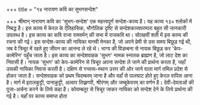 +++
title = "१४ नारायण कवि का सुभगसन्देश"

+++
श्रीमान् नारायण कवि का 'सुभग-सन्देश' एक महत्त्वपूर्ण सन्देश-काव्य है। यह काव्य १३० श्लोकों में निबद्ध है। इस काव्य में केरल के ऐतिहासिक, भौगोलिक दृष्टि से
सन्देशकाव्यपरम्परा
बहुत सी जानकारी उपलब्ध है। इस काव्य का कवि राजा रामवर्मन् की सभा में राजकवि था। सोलहवीं शती में इस काव्य की रचना की गई।
इस सन्देश-काव्य की नायिका मानवी मेनका है, जो अपने प्रेमी से उस समय बिछुड़ गई थी, जब वे त्रिचूर में रहते हुए जीवन का आनन्द ले रहे थे। भाग्य की विडम्बना से नायक बिछुड़ कर 'केप-कामेरिन' पहुँच जाता है। इस काव्य का सन्देशवाहक 'सुभग' नामक स्नातक ब्राह्मण है, जो लाट देश का निवासी है। नायक 'सुभग' को केप-कामेरिन से त्रिचूर अपना सन्देश ले जाने की प्रार्थना करता है, जहाँ उसकी नायिका निवास करती है। दक्षिण से गन्तव्य-स्थान उत्तर की ओर जाने वाला मार्ग तमिल प्रदेश से होकर जाता है। सन्देशवाहक को प्रथम चिदम्बरम् जाना है और वहाँ से पालघाट होते हुए केरल वापिस आना है। मार्ग में इरालकुट्टी, पानाकुट्टी, अल्वार तिख्नगरी, श्रीरंगम् और जम्बूकेवरम् का वर्णन है। देवी-देवताओं की पूजा-अर्चना करने के लिये कहा है। कोयम्बतूर से त्रिचूर जाकर नायिका को सन्देश देने के लिये प्रार्थना की गई है। यहाँ पर काव्य समाप्त होता
